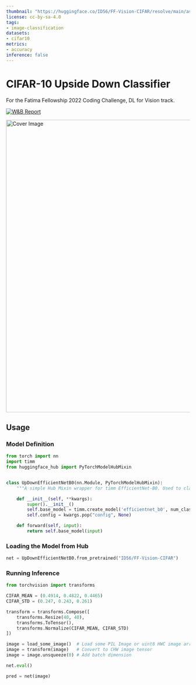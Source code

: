 ```yaml
---
thumbnail: "https://huggingface.co/ID56/FF-Vision-CIFAR/resolve/main/assets/cover_image.png"
license: cc-by-sa-4.0
tags:
- image-classification
datasets:
- cifar10
metrics:
- accuracy
inference: false
---
```


# CIFAR-10 Upside Down Classifier

For the Fatima Fellowship 2022 Coding Challenge, DL for Vision track.

<a href="https://wandb.ai/dealer56/cifar-updown-classifier/reports/CIFAR-10-Upside-Down-Classifier-Fatima-Fellowship-2022-Coding-Challenge-Vision---VmlldzoxODA2MDE4" target="_parent"><img src="https://img.shields.io/badge/weights-%26biases-ffcf40" alt="W&B Report"/></a> 

<img src="https://huggingface.co/ID56/FF-Vision-CIFAR/resolve/main/assets/cover_image.png" alt="Cover Image" width="800"/>

## Usage

### Model Definition

```python
from torch import nn
import timm
from huggingface_hub import PyTorchModelHubMixin


class UpDownEfficientNetB0(nn.Module, PyTorchModelHubMixin):
    """A simple Hub Mixin wrapper for timm EfficientNet-B0. Used to classify whether an image is upright or flipped down, on CIFAR-10."""

    def __init__(self, **kwargs):
        super().__init__()
        self.base_model = timm.create_model('efficientnet_b0', num_classes=1, drop_rate=0.2, drop_path_rate=0.2)
        self.config = kwargs.pop("config", None)

    def forward(self, input):
        return self.base_model(input)
```
### Loading the Model from Hub

```python
net = UpDownEfficientNetB0.from_pretrained("ID56/FF-Vision-CIFAR")
```

### Running Inference

```python
from torchvision import transforms

CIFAR_MEAN = (0.4914, 0.4822, 0.4465)
CIFAR_STD = (0.247, 0.243, 0.261)

transform = transforms.Compose([
    transforms.Resize(40, 40),
    transforms.ToTensor(),
    transforms.Normalize(CIFAR_MEAN, CIFAR_STD)
])

image = load_some_image()  # Load some PIL Image or uint8 HWC image array
image = transform(image)   # Convert to CHW image tensor
image = image.unsqueeze(0) # Add batch dimension

net.eval()

pred = net(image)
```